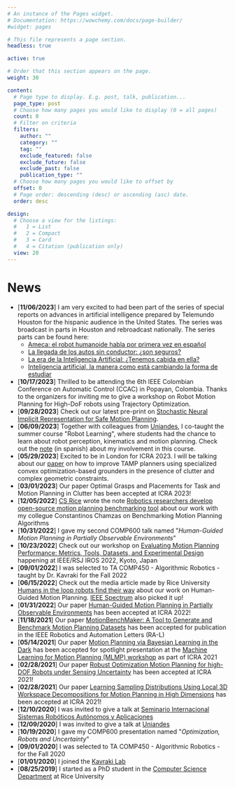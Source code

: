 ```yaml
---
# An instance of the Pages widget.
# Documentation: https://wowchemy.com/docs/page-builder/
#widget: pages

# This file represents a page section.
headless: true

active: true

# Order that this section appears on the page.
weight: 30

content:
  # Page type to display. E.g. post, talk, publication...
  page_type: post
  # Choose how many pages you would like to display (0 = all pages)
  count: 0
  # Filter on criteria
  filters:
    author: ""
    category: ""
    tag: ""
    exclude_featured: false
    exclude_future: false
    exclude_past: false
    publication_type: ""
  # Choose how many pages you would like to offset by
  offset: 0
  # Page order: descending (desc) or ascending (asc) date.
  order: desc

design:
  # Choose a view for the listings:
  #   1 = List
  #   2 = Compact
  #   3 = Card
  #   4 = Citation (publication only)
  view: 20
---
```


# News
- [**11/06/2023**] I am very excited to had been part of the series of special reports on advances in artificial intelligence prepared by Telemundo Houston for the hispanic audience in the United States. The series was broadcast in parts in Houston and rebroadcast nationally. The series parts can be found here:
  - [Ameca: el robot humanoide habla por primera vez en español](https://www.telemundohouston.com/noticias/local/ameca-el-robot-humanoide-habla-por-primera-vez-en-espanol/2367157/)
  - [La llegada de los autos sin conductor: ¿son seguros?](https://www.telemundohouston.com/noticias/la-llegada-de-los-autos-sin-conductor-son-seguros/2367690/)
  - [La era de la Inteligencia Artificial: ¿Tenemos cabida en ella?](https://www.telemundohouston.com/videos/videos-destacados/la-era-de-la-inteligencia-artificial-tenemos-cabida-en-ella/2367745/)
  - [Inteligencia artificial, la manera como está cambiando la forma de estudiar](https://www.telemundohouston.com/videos/videos-destacados/inteligencia-artificial-la-manera-como-esta-cambiando-la-forma-de-estudiar/2367636/)
- [**10/17/2023**] Thrilled to be attending the 6th IEEE Colombian Conference on Automatic Control (CCAC) in Popayan, Colombia. Thanks to the organizers for inviting me to give a workshop on Robot Motion Planning for High-DoF robots using Trajectory Optimization.
- [**09/28/2023**] Check out our latest pre-print on [Stochastic Neural Implicit Representation for Safe Motion Planning](https://arxiv.org/pdf/2309.16862.pdf).
- [**06/09/2023**] Together with colleagues from [Uniandes](https://uniandes.edu.co), I co-taught the summer course "Robot Learning", where students had the chance to learn about robot perception, kinematics and motion planning. Check out the [note](https://fb.watch/oUM1k4M_M2/) (in spanish) about my involvement in this course.
- [**05/29/2023**] Excited to be in London for ICRA 2023. I will be talking about our [paper](https://www.kavrakilab.org/publications/quintero2023-optimal-tmp.pdf) on how to improve TAMP planners using specialized convex optimization-based grounders in the presence of clutter and complex geometric constraints. 
- [**03/01/2023**] Our paper Optimal Grasps and Placements for Task and Motion Planning in Clutter has been accepted at ICRA 2023!
- [**12/05/2022**] [CS Rice](https://csweb.rice.edu/) wrote the note [Robotics researchers develop open-source motion planning benchmarking tool](https://csweb.rice.edu/news/robotics-researchers-develop-open-source-motion-planning-benchmarking-tool) about our work with my collegue Constantinos Chamzas on Benchmarking Motion Planning Algorithms
- [**10/31/2022**] I gave my second COMP600 talk named "_Human-Guided Motion Planning in Partially Observable Environments_"
- [**10/23/2022**] Check out our workshop on [Evaluating Motion Planning Performance: Metrics, Tools, Datasets, and Experimental Design](https://motion-planning-workshop.kavrakilab.org/) happening at IEEE/RSJ IROS 2022, Kyoto, Japan
- [**09/01/2022**] I was selected to TA COMP450 - Algorithmic Robotics - taught by Dr. Kavraki for the Fall 2022
- [**06/15/2022**] Check out the media article made by Rice University [Humans in the loop robots find their way](https://news.rice.edu/news/2022/humans-loop-help-robots-find-their-way) about our work on Human-Guided Motion Planning. [IEEE Spectrum](https://spectrum.ieee.org/video-friday-baby-clappy) also picked it up!
- [**01/31/2022**] Our paper [Human-Guided Motion Planning in Partially Observable Environments](https://www.kavrakilab.org/publications/quintero-chamzas2022-blind.pdf) has been accepted at ICRA 2022!
- [**11/18/2021**] Our paper [MotionBenchMaker: A Tool to Generate and Benchmark Motion Planning
Datasets](http://www.kavrakilab.org/publications/chamzas2022-motion-bench-maker.pdf) has been accepted for publication in the IEEE Robotics and Automation Letters (RA-L) 
- [**05/14/2021**] Our paper [Motion Planning via Bayesian Learning in the Dark](http://www.kavrakilab.org/publications/quintero-chamzas2021-motion-planning-in-the-dark.pdf) has been accepted for spotlight presentation at the [Machine Learning for Motion Planning (MLMP) workshop](https://sites.google.com/utexas.edu/mlmp-icra2021) as part of ICRA 2021
- [**02/28/2021**] Our paper [Robust Optimization Motion Planning for high-DOF Robots under Sensing Uncertainty](http://www.kavrakilab.org/publications/quintero2021-robust-motion-planning.pdf) has been accepted at ICRA 2021!
- [**02/28/2021**] Our paper [Learning Sampling Distributions Using Local 3D Workspace Decompositions for Motion Planning in High Dimensions](http://www.kavrakilab.org/publications/chamzas2021-learn-sampling.pdf) has been accepted at ICRA 2021!
- [**12/10/2020**] I was invited to give a talk at [Seminario Internacional Sistemas Robóticos Autónomos y Aplicaciones](https://peewah.co/events/seminario-internacion-nomos-y-aplicaciones)
- [**12/09/2020**] I was invited to give a talk at [Uniandes](https://electricayelectronica.uniandes.edu.co/es/eventos/charla-motion-planning)
- [**10/19/2020**] I gave my COMP600 presentation named "_Optimization, Robots and Uncertainty_"
- [**09/01/2020**] I was selected to TA COMP450 - Algorithmic Robotics - for the Fall 2020
- [**01/01/2020**] I joined the [Kavraki Lab](http://www.kavrakilab.org/)
- [**08/25/2019**] I started as a PhD student in the [Computer Science Department](https://csweb.rice.edu/) at Rice University


